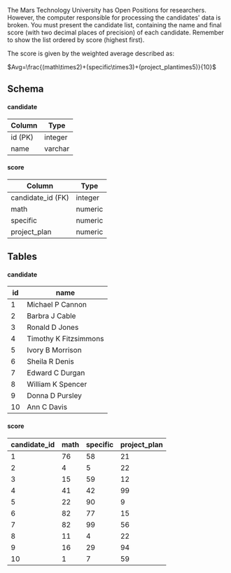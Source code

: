 The Mars Technology University has Open Positions for researchers. However, the computer responsible for processing the candidates' data is broken. You must present the candidate list, containing the name and final score (with two decimal places of precision) of each candidate. Remember to show the list ordered by score (highest first).

The score is given by the weighted average described as:

$Avg=\frac{(math\times2)+(specific\times3)+(project_plantimes5)}{10}$

## Schema
#### candidate
| Column | Type |
|--------|------|
| id (PK) | integer |
| name | varchar |

#### score
| Column | Type |
|--------|------|
| candidate_id (FK) | integer |
| math | numeric |
| specific | numeric |
| project_plan | numeric |
 
## Tables
#### candidate
| id | name |
|----|------|
| 1 | Michael P Cannon |
| 2 | Barbra J Cable |
| 3 | Ronald D Jones |
| 4 | Timothy K Fitzsimmons |
| 5 | Ivory B Morrison |
| 6 | Sheila R Denis |
| 7 | Edward C Durgan |
| 8 | William K Spencer |
| 9 | Donna D Pursley |
| 10 | Ann C Davis |

#### score
| candidate_id | math | specific | project_plan |
|--------------|------|----------|--------------|
| 1 | 76 | 58 | 21 |
| 2 | 4 | 5 | 22 |
| 3 | 15 | 59 | 12 |
| 4 | 41 | 42 | 99 |
| 5 | 22 | 90 | 9 |
| 6 | 82 | 77 | 15 |
| 7 | 82 | 99 | 56 |
| 8 | 11 | 4 | 22 |
| 9 | 16 | 29 | 94 |
| 10 | 1 | 7 | 59 | 